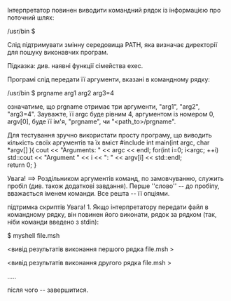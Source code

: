 Інтерпретатор повинен виводити командний рядок із інформацією про поточний шлях:

/usr/bin $

Слід підтримувати змінну середовища PATH, яка визначає директорії для пошуку виконавчих програм.

Підказка: див. наявні функції сімейства exec.

Програмі слід передати її аргументи, вказані в командному рядку:

/usr/bin $ prgname arg1 arg2 arg3=4

означатиме, що prgname отримає три аргументи, "arg1", "arg2", "arg3=4". Зауважте, її argc буде рівним 4, аргументом із номером 0, argv[0], буде її ім'я, "prgname", чи "<path_to>/prgname".

Для тестування зручно використати просту програму, що виводить кількість своїх аргументів та їх вміст
#include <iostream>
int main(int argc, char *argv[] ){
    cout << "Arguments: " << argc << endl;
    for(int i=0; i<argc; ++i)
        std::cout << "Argument " << i << ": " << argv[i] << std::endl;   
    return 0;
}

Увага! ==> Роздільником аргументів команд, по замовчуванню, служить пробіл (див. також додаткові завдання). Перше ''слово'' -- до пробілу, вважається іменем команди. Все решта -- її опціями.

підтримка скриптів
Увага! 1. Якщо інтерпретатору передати файл в командному рядку, він повинен його виконати, рядок за рядком (так, ніби команди введено з stdin):

$ myshell file.msh

<вивід результатів виконання першого рядка file.msh >

<вивід результатів виконання другого рядка file.msh >

.....

після чого -- завершитися.

